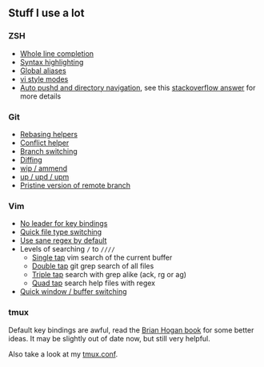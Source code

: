 ## Stuff I use a lot

### ZSH

- [Whole line completion][zsh-whole-line-completion]
- [Syntax highlighting][zsh-syntax-highlight]
- [Global aliases][zsh-global-alias]
- [vi style modes][zsh-vi-mode]
- [Auto pushd and directory navigation][zsh-auto-pushd], see this [stackoverflow answer][zsh-auto-pushd-so] for more details

### Git

- [Rebasing helpers][git-rebase-helpers]
- [Conflict helper][git-conflict-helpers]
- [Branch switching][git-branch-switching]
- [Diffing][git-diffing]
- [wip / ammend][git-wip-ammend]
- [up / upd / upm][git-pull-helpers]
- [Pristine version of remote branch][git-pristine]

### Vim

- [No leader for key bindings][vim-no-leader]
- [Quick file type switching][vim-file-type-switch]
- [Use sane regex by default][vim-search-regex]
- Levels of searching `/` to `////`
  - [Single tap][vim-search-regex] vim search of the current buffer
  - [Double tap][vim-search-git] git grep search of all files
  - [Triple tap][vim-search-alt] search with grep alike (ack, rg or ag)
  - [Quad tap][vim-search-help] search help files with regex
- [Quick window / buffer switching][vim-window-switching]

### tmux

Default key bindings are awful, read the [Brian Hogan book][tmux-hogan-book] for some better ideas.
It may be slightly out of date now, but still very helpful.

Also take a look at my [tmux.conf][tmux-conf].

[//]: # ( Links )
[zsh-whole-line-completion]: https://github.com/claytron/dotfiles/blob/meetup-talk/.zshrc#L90-L110
[zsh-syntax-highlight]: https://github.com/claytron/dotfiles/blob/meetup-talk/.zshrc#L212
[zsh-global-alias]: https://github.com/claytron/dotfiles/blob/meetup-talk/.zshrc#L14-L64
[zsh-vi-mode]: https://github.com/claytron/dotfiles/blob/meetup-talk/.zshrc#L121-L162
[zsh-auto-pushd]: https://github.com/claytron/dotfiles/blob/meetup-talk/.zshrc#L71-L76
[zsh-auto-pushd-so]: https://stackoverflow.com/questions/3986760/cd-1-2-3-etc-in-z-shell/4740090#4740090
[git-rebase-helpers]: https://github.com/claytron/dotfiles/blob/meetup-talk/.gitconfig#L100-L105
[git-conflict-helpers]: https://github.com/claytron/dotfiles/blob/meetup-talk/.gitconfig#L110-L112
[git-branch-switching]: https://github.com/claytron/dotfiles/blob/meetup-talk/.gitconfig#L56-L64
[git-diffing]: https://github.com/claytron/dotfiles/blob/meetup-talk/.gitconfig#L66-L85
[git-wip-ammend]: https://github.com/claytron/dotfiles/blob/meetup-talk/.gitconfig#L37-L39
[git-pull-helpers]: https://github.com/claytron/dotfiles/blob/meetup-talk/.gitconfig#L43-L47
[git-pristine]: https://github.com/claytron/dotfiles/blob/meetup-talk/.gitconfig#L65
[vim-no-leader]: https://github.com/claytron/dotfiles/blob/meetup-talk/.vimrc#L10-L96
[vim-file-type-switch]: https://github.com/claytron/dotfiles/blob/meetup-talk/.vimrc#L271-L282
[vim-search-regex]: https://github.com/claytron/dotfiles/blob/meetup-talk/.vimrc#L266-L268
[vim-search-git]: https://github.com/claytron/dotfiles/blob/meetup-talk/.vimrc#L769
[vim-search-alt]: https://github.com/claytron/dotfiles/blob/meetup-talk/.vimrc#L768
[vim-search-help]: https://github.com/claytron/dotfiles/blob/meetup-talk/.vimrc#L269
[vim-window-switching]: https://github.com/claytron/dotfiles/blob/meetup-talk/.vimrc#L1280-L1317
[tmux-hogan-book]: https://pragprog.com/titles/bhtmux2/
[tmux-conf]: https://github.com/claytron/dotfiles/blob/meetup-talk/.tmux.conf
